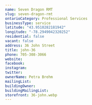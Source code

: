 ```yaml
---
name: Seven Dragon RMT 
slug: seven-dragon-rmt
ontarioCategory: Professional Services
businessType: service
latitude: "43.9510282181942"
longitude: "-78.2949042320252"
residential: false
vacant: false
address: 36 John Street
title: john-36
phone: 705-308-3066
website:
facebook:
instagram:
twitter:
ownerName: Petra Brehm
mailingList:
buildingOwner:
buildingMailingList:
storefront: 36-john.webp
---
```


